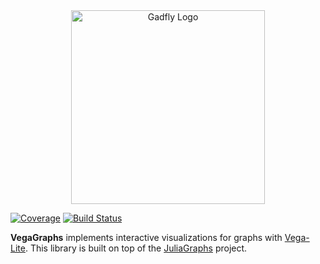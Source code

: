 <div align="center"> <img
src="https://ghcdn.rawgit.org/davibarreira/VegaGraphs.jl/master/images/VegaGraphs_logo.svg"
alt="Gadfly Logo" width="310"></img> </div>

<!-- [![Build Status](https://travis-ci.com/davibarreira/VegaGraphs.jl.svg?branch=master)](https://travis-ci.com/davibarreira/VegaGraphs.jl) -->
[![Coverage](https://codecov.io/gh/davibarreira/VegaGraphs.jl/branch/master/graph/badge.svg)](https://codecov.io/gh/davibarreira/VegaGraphs.jl)
[![Build Status][gha-img]][gha-url]

**VegaGraphs** implements interactive visualizations for graphs with
[Vega-Lite](https://github.com/queryverse/VegaLite.jl).
This library is built on top of the [JuliaGraphs](https://github.com/JuliaGraphs) project.


[gha-img]: https://github.com/davibarreira/VegaGraphs.jl/workflows/CI/badge.svg
[gha-url]: https://github.com/davibarreira/VegaGraphs.jl/actions?query=workflow%3ACI
